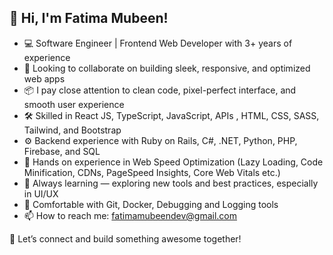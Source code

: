 ## 👋 Hi, I'm Fatima Mubeen!

<!--
**FatimaMubeenSh/FatimaMubeenSh** is a ✨ _special_ ✨ repository because its `README.md` (this file) appears on your GitHub profile.

Here are some ideas to get you started:

- 🔭 I’m currently working on ...
- 🌱 I’m currently learning ...
- 👯 I’m looking to collaborate on ...
- 🤔 I’m looking for help with ...
- 💬 Ask me about ...
- 📫 How to reach me: ...
- 😄 Pronouns: ...
- ⚡ Fun fact: ...
-->


- 💻 Software Engineer | Frontend Web Developer with 3+ years of experience
- 🎯 Looking to collaborate on building sleek, responsive, and optimized web apps
- 📦 I pay close attention to clean code, pixel-perfect interface, and smooth user experience
- 🛠️ Skilled in React JS, TypeScript, JavaScript, APIs , HTML, CSS, SASS, Tailwind, and Bootstrap
- ⚙️ Backend experience with Ruby on Rails, C#, .NET, Python, PHP, Firebase, and SQL
- 🚀 Hands on experience in Web Speed Optimization (Lazy Loading, Code Minification, CDNs, PageSpeed Insights, Core Web Vitals etc.)
- 🧠 Always learning — exploring new tools and best practices, especially in UI/UX
- 🔧 Comfortable with Git, Docker, Debugging and Logging tools 
- 📫 How to reach me: fatimamubeendev@gmail.com

🤝 Let’s connect and build something awesome together!
